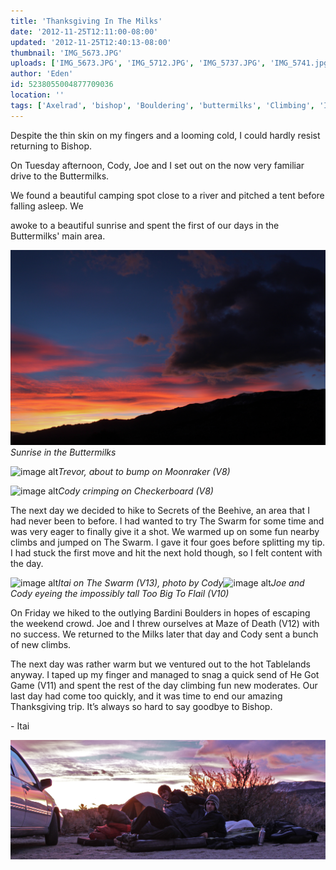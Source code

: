 ```yaml
---
title: 'Thanksgiving In The Milks'
date: '2012-11-25T12:11:00-08:00'
updated: '2012-11-25T12:40:13-08:00'
thumbnail: 'IMG_5673.JPG'
uploads: ['IMG_5673.JPG', 'IMG_5712.JPG', 'IMG_5737.JPG', 'IMG_5741.jpg', 'IMG_5748.jpg', 'IMG_5674.JPG']
author: 'Eden'
id: 5238055004877709036
location: ''
tags: ['Axelrad', 'bishop', 'Bouldering', 'buttermilks', 'Climbing', 'Itai']
---
```


Despite the thin skin on my fingers and a looming cold, I could hardly resist returning to Bishop.

On Tuesday afternoon, Cody, Joe and I set out on the now very familiar drive to the Buttermilks.

We found a beautiful camping spot close to a river and pitched a tent before falling asleep. We

awoke to a beautiful sunrise and spent the first of our days in the Buttermilks' main area. 

![image alt](uploads/IMG_5673.JPG)*Sunrise in the Buttermilks*

![image alt](uploads/IMG_5712.JPG)*Trevor, about to bump on Moonraker (V8)*

![image alt](uploads/IMG_5737.JPG)*Cody crimping on Checkerboard (V8)*

The next day we decided to hike to Secrets of the Beehive, an area that I had never been to before. I had wanted to try The Swarm for some time and was very eager to finally give it a shot. We warmed up on some fun nearby climbs and jumped on The Swarm. I gave it four goes before splitting my tip. I had stuck the first move and hit the next hold though, so I felt content with the day. 

![image alt](uploads/IMG_5741.jpg)*Itai on The Swarm (V13),
photo by Cody*![image alt](uploads/IMG_5748.jpg)*Joe and Cody eyeing the impossibly tall Too Big To Flail (V10)*

On Friday we hiked to the outlying Bardini Boulders in hopes of escaping the weekend crowd. Joe and I threw ourselves at Maze of Death (V12) with no success. We returned to the Milks later that day and Cody sent a bunch of new climbs.

The next day was rather warm but we ventured out to the hot Tablelands anyway. I taped up my finger and managed to snag a quick send of He Got Game (V11) and spent the rest of the day climbing fun new moderates. Our last day had come too quickly, and it was time to end our amazing Thanksgiving trip. It’s always so hard to say goodbye to Bishop. 

\- Itai

![image alt](uploads/IMG_5674.JPG)

